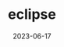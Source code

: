 ---
title: "eclipse"
type: hashtag
date: 2023-06-17
hashtag: eclipse
plural: "eclipses"
tags:
  - Earth
  - Moon
  - Sun
  - astronomy
---